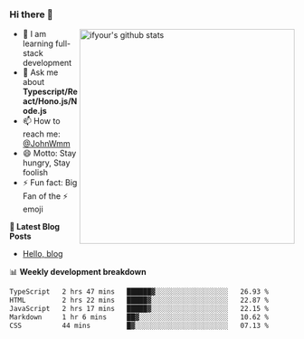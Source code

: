 ### Hi there 👋

<img style="width: 380px" align="right" src="https://github-readme-stats.vercel.app/api?username=ifyour&show_icons=true&theme=dark&card_width=280px&hide_title=true&hide=contribs&include_all_commits=true&count_private=true" alt="ifyour's github stats"/>


- 🌱  I am learning full-stack development
- 💬  Ask me about **Typescript/React/Hono.js/Node.js**
- 📫  How to reach me: [@JohnWmm](https://twitter.com/JohnWmm)
- 😄  Motto: Stay hungry, Stay foolish
- ⚡  Fun fact: Big Fan of the :zap: emoji


**📝 Latest Blog Posts**

<!-- BLOG-POST-LIST:START -->
- [Hello, blog](https://mingming.dev/posts/hello-blog)
<!-- BLOG-POST-LIST:END -->



📊 **Weekly development breakdown** 

<!-- [![wakatime](https://wakatime.com/badge/user/d2bc2102-a53a-4e4f-93d0-a8cbf4be2db4.svg)](https://wakatime.com/@d2bc2102-a53a-4e4f-93d0-a8cbf4be2db4) -->

<!--START_SECTION:waka-->

```txt
TypeScript   2 hrs 47 mins   ██████▓░░░░░░░░░░░░░░░░░░   26.93 %
HTML         2 hrs 22 mins   █████▓░░░░░░░░░░░░░░░░░░░   22.87 %
JavaScript   2 hrs 17 mins   █████▓░░░░░░░░░░░░░░░░░░░   22.15 %
Markdown     1 hr 6 mins     ██▓░░░░░░░░░░░░░░░░░░░░░░   10.62 %
CSS          44 mins         █▓░░░░░░░░░░░░░░░░░░░░░░░   07.13 %
```

<!--END_SECTION:waka-->

